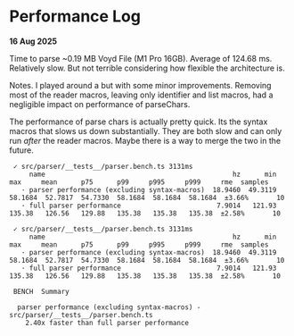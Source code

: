 # Performance Log

**16 Aug 2025**

Time to parse ~0.19 MB Voyd File (M1 Pro 16GB). Average of 124.68 ms. Relatively
slow. But not terrible considering how flexible the architecture is.

Notes. I played around a but with some minor improvements. Removing most of
the reader macros, leaving only identifier and list macros, had a negligible
impact on performance of parseChars.

The performance of parse chars is actually pretty quick. Its the syntax macros
that slows us down substantially. They are both slow and can only run *after*
the reader macros. Maybe there is a way to merge the two in the future.

```
 ✓ src/parser/__tests__/parser.bench.ts 3131ms
     name                                               hz      min      max     mean      p75      p99     p995     p999     rme  samples
   · parser performance (excluding syntax-macros)  18.9460  49.3119  58.1684  52.7817  54.7330  58.1684  58.1684  58.1684  ±3.66%       10
   · full parser performance                        7.9014   121.93   135.38   126.56   129.88   135.38   135.38   135.38  ±2.58%       10

 ✓ src/parser/__tests__/parser.bench.ts 3131ms
     name                                               hz      min      max     mean      p75      p99     p995     p999     rme  samples
   · parser performance (excluding syntax-macros)  18.9460  49.3119  58.1684  52.7817  54.7330  58.1684  58.1684  58.1684  ±3.66%       10
   · full parser performance                        7.9014   121.93   135.38   126.56   129.88   135.38   135.38   135.38  ±2.58%       10

 BENCH  Summary

  parser performance (excluding syntax-macros) - src/parser/__tests__/parser.bench.ts
    2.40x faster than full parser performance
```
